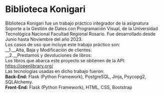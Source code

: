 # Biblioteca Konigari

Biblioteca Konigari fue un trabajo práctico integrador de la asignatura Soporte a la Gestión de Datos con Programación Visual, de la Universidad Tecnológica Nacional Facultad Regional Rosario. Fue desarrollado desde Junio hasta Noviembre del año 2023.  
Los casos de uso que incluye este trabajo práctico son:  
__1.__Alta, Baja y Modificación de clientes.    
__2.__Prestamos y devoluciones de libros.  
Los libros que abarca este proyecto se obtienen de la API: https://openlibrary.org/  
Las tecnologías usadas en dicho trabajo fueron:  
__Back-End:__ Flask (Python Framework), PostgreSQL, Jinja, Psycopg2, SQLAlchemy.  
__Front-End:__ Flask (Python Framework), HTML, CSS, Bootstrap
